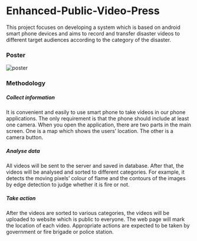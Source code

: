 # Enhanced-Public-Video-Press

This project focuses on developing a system which is based on android smart phone devices and aims to record and transfer disaster videos to different target audiences according to the category of the disaster.

### Poster

![poster](http://qbkcva1ay.bkt.clouddn.com/projectcode201833.jpg)

### Methodology

##### Collect information
It is convenient and easily to use smart
phone to take videos in our phone applications. The only requirement is that the phone should include at least one camera. When you open the application, there are two parts in the main screen. One is a map which shows the users’ location. The other is a camera button.

##### Analyse data
All videos will be sent to the server and
saved in database. After that, the videos will be analysed and sorted to different categories. For example, it detects the moving pixels’ colour of flame and the contours of the images by edge detection to judge whether it is fire or not.

##### Take action
After the videos are sorted to various
categories, the videos will be uploaded to website which is public to everyone. The web page will mark the location of each video. Appropriate actions are expected to be taken by government or fire brigade or police station.

